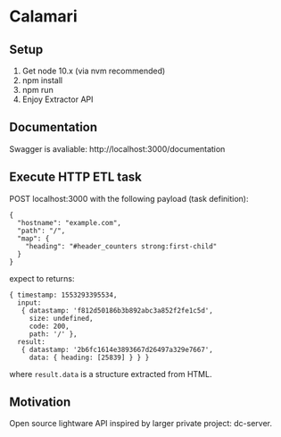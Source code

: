 # Calamari

## Setup
1. Get node 10.x (via nvm recommended)
2. npm install
3. npm run
4. Enjoy Extractor API

## Documentation
Swagger is avaliable:
http://localhost:3000/documentation

## Execute HTTP ETL task
POST localhost:3000 with the following payload (task definition):
```
{
  "hostname": "example.com",
  "path": "/",
  "map": {
    "heading": "#header_counters strong:first-child"
  }
}
```

expect to returns:
```
{ timestamp: 1553293395534,
  input:
   { datastamp: 'f812d50186b3b892abc3a852f2fe1c5d',
     size: undefined,
     code: 200,
     path: '/' },
  result:
   { datastamp: '2b6fc1614e3893667d26497a329e7667',
     data: { heading: [25839] } } }
```
where `result.data` is a structure extracted from HTML.

## Motivation

Open source lightware API inspired by larger private project: dc-server.
